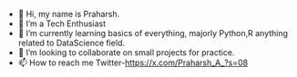 - 👋 Hi, my name is Praharsh.
- 👀 I’m a Tech Enthusiast
- 🌱 I’m currently learning basics of everything, majorly Python,R anything related to DataScience field.
- 💞️ I’m looking to collaborate on small projects for practice.
- 📫 How to reach me Twitter-https://x.com/Praharsh_A_?s=08

<!---
praharsh098/praharsh098 is a ✨ special ✨ repository because its `README.md` (this file) appears on your GitHub profile.
You can click the Preview link to take a look at your changes.
--->
